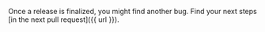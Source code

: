 Once a release is finalized, you might find another bug. Find your next steps [in the next pull request]({{ url }}).
